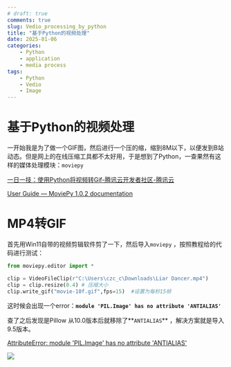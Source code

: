 ```yaml
---
# draft: true
comments: true
slug: Vedio_processing_by_python
title: "基于Python的视频处理"
date: 2025-01-06
categories: 
    - Python
    - application
    - media process
tags:
    - Python
    - Vedio
    - Image
---
```


# 基于Python的视频处理

一开始我是为了做一个GIF图，然后进行一个压的缩，缩到8M以下，以便发到B站动态。但是网上的在线压缩工具都不太好用，于是想到了Python，一查果然有这样的媒体处理模块：`moviepy`

<!-- more -->

[一日一技：使用Python将视频转Gif-腾讯云开发者社区-腾讯云](https://cloud.tencent.com/developer/article/1975307)

[User Guide — MoviePy 1.0.2 documentation](https://zulko.github.io/moviepy/)

# MP4转GIF

首先用Win11自带的视频剪辑软件剪了一下，然后导入`moviepy` ，按照教程给的代码进行测试：

```python
from moviepy.editor import *

clip = VideoFileClip(r"C:\Users\czc_c\Downloads\Liar Dancer.mp4")
clip = clip.resize(0.4) # 压缩大小
clip.write_gif("movie-10f.gif",fps=15)  #设置为每秒15帧
```

这时候会出现一个error：**`module 'PIL.Image' has no attribute 'ANTIALIAS'`**

查了之后发现是Pillow 从10.0版本后就移除了**`ANTIALIAS`** ，解决方案就是导入9.5版本。

[AttributeError: module 'PIL.Image' has no attribute 'ANTIALIAS'](https://stackoverflow.com/questions/76616042/attributeerror-module-pil-image-has-no-attribute-antialias)

![](../../assets/images/5M.gif)

